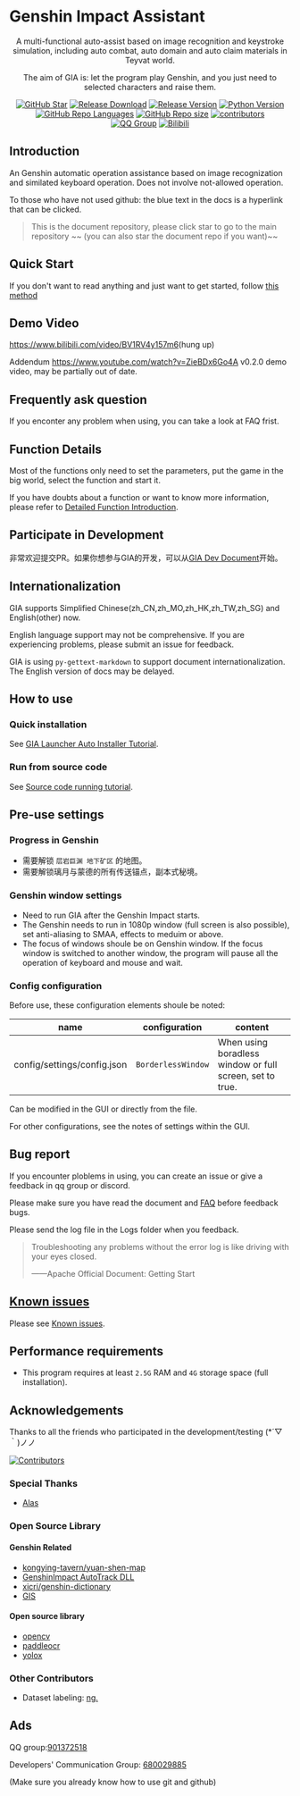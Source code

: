 # Genshin Impact Assistant

<div align="center">

A multi-functional auto-assist based on image recognition and keystroke simulation, including auto combat, auto domain and auto claim materials in Teyvat world.

The aim of GIA is: let the program play Genshin, and you just need to selected characters and raise them.

[![GitHub Star](https://img.shields.io/github/stars/infstellar/genshin_impact_assistant?style=flat-square)](https://github.com/infstellar/genshin_impact_assistant/stargazers)
[![Release Download](https://img.shields.io/github/downloads/infstellar/genshin_impact_assistant/total?style=flat-square)](https://github.com/infstellar/genshin_impact_assistant/releases/download/v0.6.0-beta.542/GIA_Launcher_v0.6.0.7z)
[![Release Version](https://img.shields.io/github/v/release/infstellar/genshin_impact_assistant?style=flat-square)](https://github.com/infstellar/genshin_impact_assistant/releases/latest)
[![Python Version](https://img.shields.io/badge/python-v3.7.6-blue?style=flat-square)](https://www.python.org/downloads/release/python-376/)
[![GitHub Repo Languages](https://img.shields.io/github/languages/top/infstellar/genshin_impact_assistant?style=flat-square)](https://github.com/infstellar/genshin_impact_assistant/search?l=Python)
[![GitHub Repo size](https://img.shields.io/github/repo-size/infstellar/genshin_impact_assistant?style=flat-square&color=3cb371)](https://github.com/infstellar/genshin_impact_assistant/)
[![contributors](https://img.shields.io/github/contributors/infstellar/genshin_impact_assistant?style=flat-square)](https://github.com/infstellar/genshin_impact_assistant/graphs/contributors)
</br>
[![QQ Group](https://img.shields.io/badge/QQ%20Group-901372518-blue.svg?style=flat-square&color=12b7f5&logo=tencentqq)](https://jq.qq.com/?_wv=1027&k=YLTrqlzX)
[![Bilibili](https://img.shields.io/badge/bilibili-infstellar-blue.svg?style=flat-square&logo=bilibili)](https://space.bilibili.com/313212782)<!-- ignore gettext -->

</div>

## Introduction

An Genshin automatic operation assistance based on image recognization and similated keyboard operation. Does not involve not-allowed operation.

To those who have not used github: the blue text in the docs is a hyperlink that can be clicked.

> This is the document repository, please click star to go to the main repository \~~ (you can also star the document repo if you want)\~~

## Quick Start

If you don't want to read anything and just want to get started, follow [this method](jijiking.md)

## Demo Video

<https://www.bilibili.com/video/BV1RV4y157m6>(hung up)

Addendum <https://www.youtube.com/watch?v=ZieBDx6Go4A> v0.2.0 demo video, may be partially out of date.

## Frequently ask question

If you enconter any problem when using, you can take a look at FAQ frist.

## Function Details

Most of the functions only need to set the parameters, put the game in the big world, select the function and start it.

If you have doubts about a function or want to know more information, please refer to [Detailed Function Introduction](functions_detail.md).

## Participate in Development

非常欢迎提交PR。如果你想参与GIA的开发，可以从[GIA Dev Document](dev/)开始。

## Internationalization

GIA supports Simplified Chinese(zh_CN,zh_MO,zh_HK,zh_TW,zh_SG) and English(other) now.

English language support may not be comprehensive. If you are experiencing problems, please submit an issue for feedback.

GIA is using `py-gettext-markdown` to support document internationalization. The English version of docs may be delayed.

## How to use

### Quick installation

See [GIA Launcher Auto Installer Tutorial](install.md).

### Run from source code

See [Source code running tutorial](git_install.md).

## Pre-use settings

### Progress in Genshin

- 需要解锁 `层岩巨渊 地下矿区` 的地图。
- 需要解锁璃月与蒙德的所有传送锚点，副本式秘境。

### Genshin window settings

- Need to run GIA after the Genshin Impact starts.
- The Genshin needs to run in 1080p window (full screen is also possible), set anti-aliasing to SMAA, effects to meduim or above.
- The focus of windows shoule be on Genshin window. If the focus window is switched to another window, the program will pause all the operation of keyboard and mouse and wait.

### Config configuration

Before use, these configuration elements shoule be noted:

| name                        | configuration      | content                                                  |
| --------------------------- | ------------------ | -------------------------------------------------------- |
| config/settings/config.json | `BorderlessWindow` | When using boradless window or full screen, set to true. |

Can be modified in the GUI or directly from the file.

For other configurations, see the notes of settings within the GUI.

## Bug report

If you encounter ploblems in using, you can create an issue or give a feedback in qq group or discord.

Please make sure you have read the document and [FAQ](FAQ.md) before feedback bugs.

Please send the log file in the Logs folder when you feedback.

> Troubleshooting any problems without the error log is like driving with your eyes closed.
>
> ——Apache Official Document: Getting Start

<!-- ## ERR Code

If the log outputs `ERR_CODE` or `WARN_CODE`, you can see the corresponding information in [ERROR_CODE](error_code.md). -->

## [Known issues](known_issues.md)

Please see [Known issues](known_issues.md).

## Performance requirements

- This program requires at least `2.5G` RAM and `4G` storage space (full installation).

## Acknowledgements

Thanks to all the friends who participated in the development/testing (\*´▽｀)ノノ

[![Contributors](https://contributors-img.web.app/image?repo=infstellar/genshin_impact_assistant)](https://github.com/infstellar/genshin_impact_assistant/graphs/contributors)

### Special Thanks

- [Alas](https://github.com/LmeSzinc/AzurLaneAutoScript)

### Open Source Library

#### Genshin Related

- [kongying-tavern/yuan-shen-map](https://github.com/kongying-tavern/yuan-shen-map)
- [GenshinImpact AutoTrack DLL](https://github.com/GengGode/cvAutoTrack)
- [xicri/genshin-dictionary](https://github.com/xicri/genshin-dictionary)
- [GIS](https://github.com/phonowell/genshin-impact-script)

#### Open source library

- [opencv](https://github.com/opencv/opencv)
- [paddleocr](https://github.com/PaddlePaddle/PaddleOCR)
- [yolox](https://github.com/Megvii-BaseDetection/YOLOX)

### Other Contributors

- Dataset labeling: [nɡ.](https://space.bilibili.com/396023811)

## Ads

QQ group:[901372518](https://jq.qq.com/?_wv=1027&k=YLTrqlzX)

Developers' Communication Group: [680029885](https://jq.qq.com/?_wv=1027&k=CGuTvCXU)

(Make sure you already know how to use git and github)
